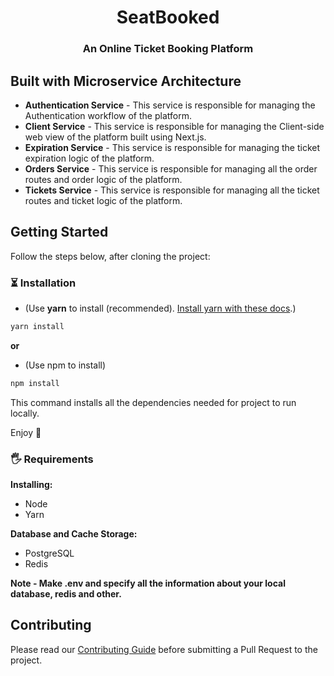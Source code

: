 <h1 align="center">SeatBooked</h1>
<h3 align="center">An Online Ticket Booking Platform</h3>

## Built with Microservice Architecture

- **Authentication Service** - This service is responsible for managing the Authentication workflow of the platform.
- **Client Service** - This service is responsible for managing the Client-side web view of the platform built using Next.js.
- **Expiration Service** - This service is responsible for managing the ticket expiration logic of the platform.
- **Orders Service** - This service is responsible for managing all the order routes and order logic of the platform.
- **Tickets Service** - This service is responsible for managing all the ticket routes and ticket logic of the platform.

## Getting Started

Follow the steps below, after cloning the project:

### ⏳ Installation

- (Use **yarn** to install (recommended). [Install yarn with these docs](https://yarnpkg.com/lang/en/docs/install/).)

```bash
yarn install
```

**or**

- (Use npm to install)

```bash
npm install
```

This command installs all the dependencies needed for project to run locally.

Enjoy 🎉

### 🖐 Requirements

**Installing:**

- Node
- Yarn

**Database and Cache Storage:**

- PostgreSQL
- Redis

**Note - Make .env and specify all the information about your local database, redis and other.**

## Contributing

Please read our [Contributing Guide](./CONTRIBUTING.md) before submitting a Pull Request to the project.

